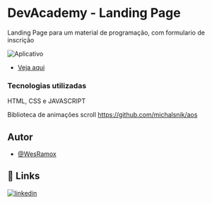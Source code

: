 # DevAcademy - Landing Page

Landing Page para um material de programação, com formulario de inscrição

![Aplicativo](https://snipboard.io/Gbody7.jpg)

- [Veja aqui](https://dev-academy-delta.vercel.app/)

### Tecnologias utilizadas

HTML, CSS e JAVASCRIPT

Biblioteca de animações scroll
https://github.com/michalsnik/aos

## Autor

- [@WesRamox](https://www.github.com/wesramox)

## 🔗 Links
[![linkedin](https://img.shields.io/badge/linkedin-0A66C2?style=for-the-badge&logo=linkedin&logoColor=white)](https://www.linkedin.com/in/wesleyramox/)

